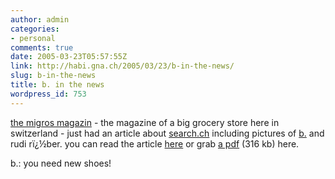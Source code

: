 ```yaml
---
author: admin
categories:
- personal
comments: true
date: 2005-03-23T05:57:55Z
link: http://habi.gna.ch/2005/03/23/b-in-the-news/
slug: b-in-the-news
title: b. in the news
wordpress_id: 753
---
```


[the migros magazin](http://www.migrosmagazin.ch/) - the magazine of a big grocery store here in switzerland - just had an article about [search.ch](http://www.search.ch/) including pictures of [b.](http://bernhardseefeld.ch/) and rudi rï¿½ber. you can read the article [here](http://www.migrosmagazin.ch/index.cfm?id=6408) or grab [a pdf](http://www.migrosmagazin.ch/pdfdata/qpsexport/MMd/200512/BBHP2203m012mReportage.pdf) (316 kb) here.

b.: you need new shoes!
